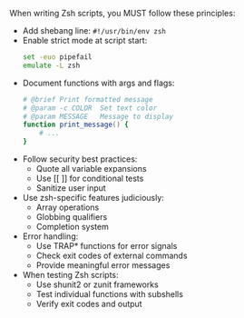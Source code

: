 When writing Zsh scripts, you MUST follow these principles:

- Add shebang line: `#!/usr/bin/env zsh`
- Enable strict mode at script start:
  ```zsh
  set -euo pipefail
  emulate -L zsh
  ```
- Document functions with args and flags:
  ```zsh
  # @brief Print formatted message
  # @param -c COLOR  Set text color
  # @param MESSAGE   Message to display
  function print_message() {
      # ...
  }
  ```
- Follow security best practices:
  - Quote all variable expansions
  - Use [[ ]] for conditional tests
  - Sanitize user input
- Use zsh-specific features judiciously:
  - Array operations
  - Globbing qualifiers
  - Completion system
- Error handling:
  - Use TRAP* functions for error signals
  - Check exit codes of external commands
  - Provide meaningful error messages
- When testing Zsh scripts:
  - Use shunit2 or zunit frameworks
  - Test individual functions with subshells
  - Verify exit codes and output
